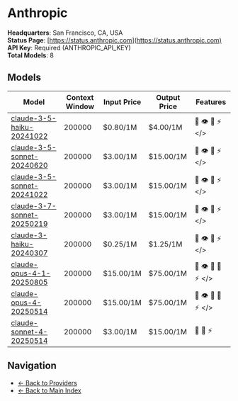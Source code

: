 # Anthropic

**Headquarters**: San Francisco, CA, USA  
**Status Page**: [https://status.anthropic.com](https://status.anthropic.com)  
**API Key**: Required (ANTHROPIC_API_KEY)  
**Total Models**: 8

## Models

| Model | Context Window | Input Price | Output Price | Features |
|-------|----------------|-------------|--------------|----------|
| [claude-3-5-haiku-20241022](./models/claude-3-5-haiku-20241022.md) | 200000 | $0.80/1M | $4.00/1M | <span title="Text Processing">📝</span> <span title="Vision/Image Input">👁️</span> <span title="Tool Calling">🔧</span> <span title="Response Streaming">⚡</span> <span title="Structured Output"></></span> |
| [claude-3-5-sonnet-20240620](./models/claude-3-5-sonnet-20240620.md) | 200000 | $3.00/1M | $15.00/1M | <span title="Text Processing">📝</span> <span title="Vision/Image Input">👁️</span> <span title="Tool Calling">🔧</span> <span title="Response Streaming">⚡</span> <span title="Structured Output"></></span> |
| [claude-3-5-sonnet-20241022](./models/claude-3-5-sonnet-20241022.md) | 200000 | $3.00/1M | $15.00/1M | <span title="Text Processing">📝</span> <span title="Vision/Image Input">👁️</span> <span title="Tool Calling">🔧</span> <span title="Response Streaming">⚡</span> <span title="Structured Output"></></span> |
| [claude-3-7-sonnet-20250219](./models/claude-3-7-sonnet-20250219.md) | 200000 | $3.00/1M | $15.00/1M | <span title="Text Processing">📝</span> <span title="Vision/Image Input">👁️</span> <span title="Tool Calling">🔧</span> <span title="Response Streaming">⚡</span> <span title="Structured Output"></></span> |
| [claude-3-haiku-20240307](./models/claude-3-haiku-20240307.md) | 200000 | $0.25/1M | $1.25/1M | <span title="Text Processing">📝</span> <span title="Vision/Image Input">👁️</span> <span title="Tool Calling">🔧</span> <span title="Response Streaming">⚡</span> <span title="Structured Output"></></span> |
| [claude-opus-4-1-20250805](./models/claude-opus-4-1-20250805.md) | 200000 | $15.00/1M | $75.00/1M | <span title="Text Processing">📝</span> <span title="Vision/Image Input">👁️</span> <span title="Tool Calling">🔧</span> <span title="Advanced Reasoning">🧠</span> <span title="Response Streaming">⚡</span> <span title="Structured Output"></></span> |
| [claude-opus-4-20250514](./models/claude-opus-4-20250514.md) | 200000 | $15.00/1M | $75.00/1M | <span title="Text Processing">📝</span> <span title="Vision/Image Input">👁️</span> <span title="Tool Calling">🔧</span> <span title="Advanced Reasoning">🧠</span> <span title="Response Streaming">⚡</span> <span title="Structured Output"></></span> |
| [claude-sonnet-4-20250514](./models/claude-sonnet-4-20250514.md) | 200000 | $3.00/1M | $15.00/1M | <span title="Text Processing">📝</span> <span title="Tool Calling">🔧</span> <span title="Response Streaming">⚡</span> |

## Navigation

- [← Back to Providers](../README.md)
- [← Back to Main Index](../../README.md)
